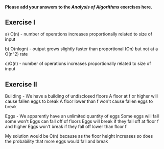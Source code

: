 #### Please add your answers to the ***Analysis of  Algorithms*** exercises here.

## Exercise I

a) O(n) - number of operations increases proportionally related to size of input


b) O(nlogn) - output grows slightly faster than proportional (On) but not at a O(n^2) rate


c)O(n) - number of operations increases proportionally related to size of input

## Exercise II



Building - 
We have a building of undisclosed floors
A floor at f or higher will cause fallen eggs to break
A floor lower than f won't cause fallen eggs to break

Eggs - 
We apparently have an unlimited quantity of eggs
Some eggs will fall some won't
Eggs can fall off of floors
Eggs will break if they fall off at floor f and higher
Eggs won't break if they fall off lower than floor f


My solution would be O(n) because as the floor height increases so does the probability that more eggs would fall and break